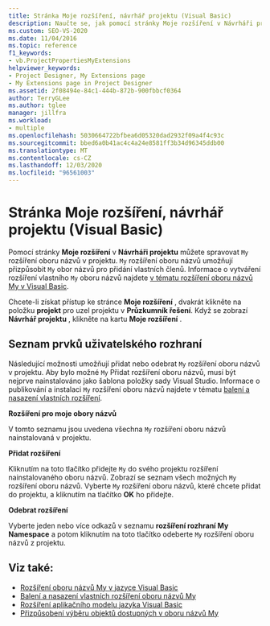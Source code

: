 ```yaml
---
title: Stránka Moje rozšíření, návrhář projektu (Visual Basic)
description: Naučte se, jak pomocí stránky Moje rozšíření v Návrháři projektu spravovat rozšíření rozhraní My Namespace ve vašem projektu.
ms.custom: SEO-VS-2020
ms.date: 11/04/2016
ms.topic: reference
f1_keywords:
- vb.ProjectPropertiesMyExtensions
helpviewer_keywords:
- Project Designer, My Extensions page
- My Extensions page in Project Designer
ms.assetid: 2f08494e-84c1-444b-872b-900fbbcf0364
author: TerryGLee
ms.author: tglee
manager: jillfra
ms.workload:
- multiple
ms.openlocfilehash: 5030664722bfbea6d05320dad2932f09a4f4c93c
ms.sourcegitcommit: bbed6a0b41ac4c4a24e8581ff3b34d96345ddb00
ms.translationtype: MT
ms.contentlocale: cs-CZ
ms.lasthandoff: 12/03/2020
ms.locfileid: "96561003"
---
```

# <a name="my-extensions-page-project-designer-visual-basic"></a>Stránka Moje rozšíření, návrhář projektu (Visual Basic)
Pomocí stránky **Moje rozšíření** v **Návrháři projektu** můžete spravovat `My` rozšíření oboru názvů v projektu. `My` rozšíření oboru názvů umožňují přizpůsobit `My` obor názvů pro přidání vlastních členů. Informace o vytváření rozšíření vlastního `My` oboru názvů najdete [v tématu rozšíření oboru názvů My v Visual Basic](/dotnet/visual-basic/developing-apps/customizing-extending-my/extending-the-my-namespace).

Chcete-li získat přístup ke stránce **Moje rozšíření** , dvakrát klikněte na položku **projekt** pro uzel projektu v **Průzkumník řešení**. Když se zobrazí **Návrhář projektu** , klikněte na kartu **Moje rozšíření** .

## <a name="uielement-list"></a>Seznam prvků uživatelského rozhraní
Následující možnosti umožňují přidat nebo odebrat `My` rozšíření oboru názvů v projektu. Aby bylo možné `My` Přidat rozšíření oboru názvů, musí být nejprve nainstalováno jako šablona položky sady Visual Studio. Informace o publikování a instalaci `My` rozšíření oboru názvů najdete v tématu [balení a nasazení vlastních rozšíření](/dotnet/visual-basic/developing-apps/customizing-extending-my/packaging-and-deploying-custom-my-extensions).

 **Rozšíření pro moje obory názvů**

V tomto seznamu jsou uvedena všechna `My` rozšíření oboru názvů nainstalovaná v projektu.

 **Přidat rozšíření**

Kliknutím na toto tlačítko přidejte `My` do svého projektu rozšíření nainstalovaného oboru názvů. Zobrazí se seznam všech možných `My` rozšíření oboru názvů. Vyberte `My` rozšíření oboru názvů, které chcete přidat do projektu, a kliknutím na tlačítko **OK** ho přidejte.

 **Odebrat rozšíření**

Vyberte jeden nebo více odkazů v seznamu **rozšíření rozhraní My Namespace** a potom kliknutím na toto tlačítko odeberte `My` rozšíření oboru názvů z projektu.

## <a name="see-also"></a>Viz také:

- [Rozšíření oboru názvů My v jazyce Visual Basic](/dotnet/visual-basic/developing-apps/customizing-extending-my/extending-the-my-namespace)
- [Balení a nasazení vlastních rozšíření oboru názvů My](/dotnet/visual-basic/developing-apps/customizing-extending-my/packaging-and-deploying-custom-my-extensions)
- [Rozšíření aplikačního modelu jazyka Visual Basic](/dotnet/visual-basic/developing-apps/customizing-extending-my/extending-the-visual-basic-application-model)
- [Přizpůsobení výběru objektů dostupných v oboru názvů My](/dotnet/visual-basic/developing-apps/customizing-extending-my/customizing-which-objects-are-available-in-my)
